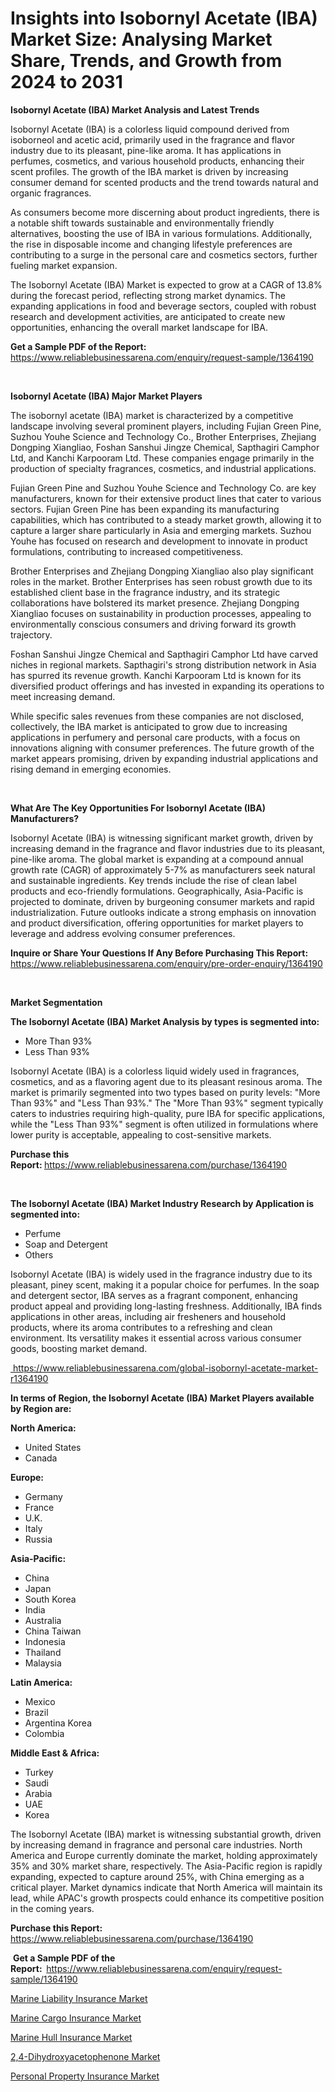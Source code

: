 <p><h1>Insights into Isobornyl Acetate (IBA) Market Size: Analysing Market Share, Trends, and Growth from 2024 to 2031</h1></p><p><strong>Isobornyl Acetate (IBA) Market Analysis and Latest Trends</strong></p>
<p><p>Isobornyl Acetate (IBA) is a colorless liquid compound derived from isoborneol and acetic acid, primarily used in the fragrance and flavor industry due to its pleasant, pine-like aroma. It has applications in perfumes, cosmetics, and various household products, enhancing their scent profiles. The growth of the IBA market is driven by increasing consumer demand for scented products and the trend towards natural and organic fragrances. </p><p>As consumers become more discerning about product ingredients, there is a notable shift towards sustainable and environmentally friendly alternatives, boosting the use of IBA in various formulations. Additionally, the rise in disposable income and changing lifestyle preferences are contributing to a surge in the personal care and cosmetics sectors, further fueling market expansion. </p><p>The Isobornyl Acetate (IBA) Market is expected to grow at a CAGR of 13.8% during the forecast period, reflecting strong market dynamics. The expanding applications in food and beverage sectors, coupled with robust research and development activities, are anticipated to create new opportunities, enhancing the overall market landscape for IBA.</p></p>
<p><strong>Get a Sample PDF of the Report:&nbsp;</strong> <a href="https://www.reliablebusinessarena.com/enquiry/request-sample/1364190?utm_campaign=1785&utm_medium=2&utm_source=Github&utm_content=ia&utm_term=21102024&utm_id=isobornyl-acetate-iba">https://www.reliablebusinessarena.com/enquiry/request-sample/1364190</a></p>
<p>&nbsp;</p>
<p><strong>Isobornyl Acetate (IBA) Major Market Players</strong></p>
<p><p>The isobornyl acetate (IBA) market is characterized by a competitive landscape involving several prominent players, including Fujian Green Pine, Suzhou Youhe Science and Technology Co., Brother Enterprises, Zhejiang Dongping Xiangliao, Foshan Sanshui Jingze Chemical, Sapthagiri Camphor Ltd, and Kanchi Karpooram Ltd. These companies engage primarily in the production of specialty fragrances, cosmetics, and industrial applications.</p><p>Fujian Green Pine and Suzhou Youhe Science and Technology Co. are key manufacturers, known for their extensive product lines that cater to various sectors. Fujian Green Pine has been expanding its manufacturing capabilities, which has contributed to a steady market growth, allowing it to capture a larger share particularly in Asia and emerging markets. Suzhou Youhe has focused on research and development to innovate in product formulations, contributing to increased competitiveness.</p><p>Brother Enterprises and Zhejiang Dongping Xiangliao also play significant roles in the market. Brother Enterprises has seen robust growth due to its established client base in the fragrance industry, and its strategic collaborations have bolstered its market presence. Zhejiang Dongping Xiangliao focuses on sustainability in production processes, appealing to environmentally conscious consumers and driving forward its growth trajectory.</p><p>Foshan Sanshui Jingze Chemical and Sapthagiri Camphor Ltd have carved niches in regional markets. Sapthagiri's strong distribution network in Asia has spurred its revenue growth. Kanchi Karpooram Ltd is known for its diversified product offerings and has invested in expanding its operations to meet increasing demand.</p><p>While specific sales revenues from these companies are not disclosed, collectively, the IBA market is anticipated to grow due to increasing applications in perfumery and personal care products, with a focus on innovations aligning with consumer preferences. The future growth of the market appears promising, driven by expanding industrial applications and rising demand in emerging economies.</p></p>
<p>&nbsp;</p>
<p><strong>What Are The Key Opportunities For Isobornyl Acetate (IBA) Manufacturers?</strong></p>
<p><p>Isobornyl Acetate (IBA) is witnessing significant market growth, driven by increasing demand in the fragrance and flavor industries due to its pleasant, pine-like aroma. The global market is expanding at a compound annual growth rate (CAGR) of approximately 5-7% as manufacturers seek natural and sustainable ingredients. Key trends include the rise of clean label products and eco-friendly formulations. Geographically, Asia-Pacific is projected to dominate, driven by burgeoning consumer markets and rapid industrialization. Future outlooks indicate a strong emphasis on innovation and product diversification, offering opportunities for market players to leverage and address evolving consumer preferences.</p></p>
<p><strong>Inquire or Share Your Questions If Any Before Purchasing This Report:</strong> <a href="https://www.reliablebusinessarena.com/enquiry/pre-order-enquiry/1364190?utm_campaign=1785&utm_medium=2&utm_source=Github&utm_content=ia&utm_term=21102024&utm_id=isobornyl-acetate-iba">https://www.reliablebusinessarena.com/enquiry/pre-order-enquiry/1364190</a></p>
<p>&nbsp;</p>
<p><strong>Market Segmentation</strong></p>
<p><strong>The Isobornyl Acetate (IBA) Market Analysis by types is segmented into:</strong></p>
<p><ul><li>More Than 93%</li><li>Less Than 93%</li></ul></p>
<p><p>Isobornyl Acetate (IBA) is a colorless liquid widely used in fragrances, cosmetics, and as a flavoring agent due to its pleasant resinous aroma. The market is primarily segmented into two types based on purity levels: "More Than 93%" and "Less Than 93%." The "More Than 93%" segment typically caters to industries requiring high-quality, pure IBA for specific applications, while the "Less Than 93%" segment is often utilized in formulations where lower purity is acceptable, appealing to cost-sensitive markets.</p></p>
<p><strong>Purchase this Report:&nbsp;</strong><a href="https://www.reliablebusinessarena.com/purchase/1364190?utm_campaign=1785&utm_medium=2&utm_source=Github&utm_content=ia&utm_term=21102024&utm_id=isobornyl-acetate-iba">https://www.reliablebusinessarena.com/purchase/1364190</a></p>
<p>&nbsp;</p>
<p><strong>The Isobornyl Acetate (IBA) Market Industry Research by Application is segmented into:</strong></p>
<p><ul><li>Perfume</li><li>Soap and Detergent</li><li>Others</li></ul></p>
<p><p>Isobornyl Acetate (IBA) is widely used in the fragrance industry due to its pleasant, piney scent, making it a popular choice for perfumes. In the soap and detergent sector, IBA serves as a fragrant component, enhancing product appeal and providing long-lasting freshness. Additionally, IBA finds applications in other areas, including air fresheners and household products, where its aroma contributes to a refreshing and clean environment. Its versatility makes it essential across various consumer goods, boosting market demand.</p></p>
<p><a href="https://www.reliablebusinessarena.com/global-isobornyl-acetate-market-r1364190?utm_campaign=1785&utm_medium=2&utm_source=Github&utm_content=ia&utm_term=21102024&utm_id=isobornyl-acetate-iba">&nbsp;https://www.reliablebusinessarena.com/global-isobornyl-acetate-market-r1364190</a></p>
<p><strong>In terms of Region, the Isobornyl Acetate (IBA) Market Players available by Region are:</strong></p>
<p>
    <p> <strong> North America: </strong>
        <ul>
            <li>United States</li>
            <li>Canada</li>
        </ul>
        </p> 
    <p> <strong> Europe: </strong>
        <ul>
            <li>Germany</li>
            <li>France</li>
            <li>U.K.</li>
            <li>Italy</li>
            <li>Russia</li>
        </ul>
        </p> 
    <p> <strong> Asia-Pacific: </strong>
        <ul>
            <li>China</li>
            <li>Japan</li>
            <li>South Korea</li>
            <li>India</li>
            <li>Australia</li>
            <li>China Taiwan</li>
            <li>Indonesia</li>
            <li>Thailand</li>
            <li>Malaysia</li>
        </ul>
        </p> 
    <p> <strong> Latin America: </strong>
        <ul>
            <li>Mexico</li>
            <li>Brazil</li>
            <li>Argentina Korea</li>
            <li>Colombia</li>
        </ul>
        </p> 
    <p> <strong> Middle East & Africa: </strong>
        <ul>
            <li>Turkey</li>
            <li>Saudi</li>
            <li>Arabia</li>
            <li>UAE</li>
            <li>Korea</li>
        </ul>
    </p>
    </p>
<p><p>The Isobornyl Acetate (IBA) market is witnessing substantial growth, driven by increasing demand in fragrance and personal care industries. North America and Europe currently dominate the market, holding approximately 35% and 30% market share, respectively. The Asia-Pacific region is rapidly expanding, expected to capture around 25%, with China emerging as a critical player. Market dynamics indicate that North America will maintain its lead, while APAC's growth prospects could enhance its competitive position in the coming years.</p></p>
<p><strong>Purchase this Report: </strong><a href="https://www.reliablebusinessarena.com/purchase/1364190?utm_campaign=1785&utm_medium=2&utm_source=Github&utm_content=ia&utm_term=21102024&utm_id=isobornyl-acetate-iba">https://www.reliablebusinessarena.com/purchase/1364190</a></p>
<p>&nbsp;<strong>Get a Sample PDF of the Report:&nbsp;&nbsp;</strong><a href="https://www.reliablebusinessarena.com/enquiry/request-sample/1364190?utm_campaign=1785&utm_medium=2&utm_source=Github&utm_content=ia&utm_term=21102024&utm_id=isobornyl-acetate-iba">https://www.reliablebusinessarena.com/enquiry/request-sample/1364190</a></p>
<p><strong></strong></p>
<p><p><a href="https://www.linkedin.com/pulse/strategic-forecast-marine-liability-insurance-market-growth-trends-ubdvc?utm_campaign=1785&utm_medium=2&utm_source=Github&utm_content=ia&utm_term=21102024&utm_id=isobornyl-acetate-iba">Marine Liability Insurance Market</a></p><p><a href="https://www.linkedin.com/pulse/marine-cargo-insurance-market-essentials-key-players-demand-jgioc?utm_campaign=1785&utm_medium=2&utm_source=Github&utm_content=ia&utm_term=21102024&utm_id=isobornyl-acetate-iba">Marine Cargo Insurance Market</a></p><p><a href="https://www.linkedin.com/pulse/exploring-marine-hull-insurance-market-strategic-insights-nyinc?utm_campaign=1785&utm_medium=2&utm_source=Github&utm_content=ia&utm_term=21102024&utm_id=isobornyl-acetate-iba">Marine Hull Insurance Market</a></p><p><a href="https://github.com/poppeotabedvo5/Market-Research-Report-List-1/blob/main/24-dihydroxyacetophenone-market.md?utm_campaign=1785&utm_medium=2&utm_source=Github&utm_content=ia&utm_term=21102024&utm_id=isobornyl-acetate-iba">2,4-Dihydroxyacetophenone Market</a></p><p><a href="https://www.linkedin.com/pulse/personal-property-insurance-market-refracting-trends-consumer-ilerc?utm_campaign=1785&utm_medium=2&utm_source=Github&utm_content=ia&utm_term=21102024&utm_id=isobornyl-acetate-iba">Personal Property Insurance Market</a></p></p>